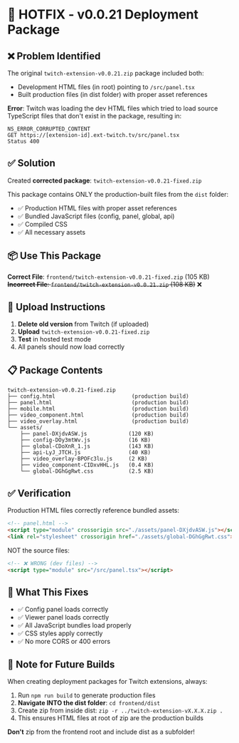 # 🔧 HOTFIX - v0.0.21 Deployment Package

## ❌ Problem Identified

The original `twitch-extension-v0.0.21.zip` package included both:
- Development HTML files (in root) pointing to `/src/panel.tsx`
- Built production files (in dist folder) with proper asset references

**Error**: Twitch was loading the dev HTML files which tried to load source TypeScript files that don't exist in the package, resulting in:
```
NS_ERROR_CORRUPTED_CONTENT
GET https://[extension-id].ext-twitch.tv/src/panel.tsx
Status 400
```

## ✅ Solution

Created **corrected package**: `twitch-extension-v0.0.21-fixed.zip`

This package contains ONLY the production-built files from the `dist` folder:
- ✅ Production HTML files with proper asset references
- ✅ Bundled JavaScript files (config, panel, global, api)
- ✅ Compiled CSS
- ✅ All necessary assets

## 📦 Use This Package

**Correct File**: `frontend/twitch-extension-v0.0.21-fixed.zip` (105 KB)
~~**Incorrect File**: `frontend/twitch-extension-v0.0.21.zip` (108 KB)~~ ❌

## 🚀 Upload Instructions

1. **Delete old version** from Twitch (if uploaded)
2. **Upload** `twitch-extension-v0.0.21-fixed.zip`
3. **Test** in hosted test mode
4. All panels should now load correctly

## 📋 Package Contents

```
twitch-extension-v0.0.21-fixed.zip
├── config.html                        (production build)
├── panel.html                         (production build)
├── mobile.html                        (production build)
├── video_component.html               (production build)
├── video_overlay.html                 (production build)
└── assets/
    ├── panel-DXjdvASW.js             (120 KB)
    ├── config-DOy3mtWv.js            (16 KB)
    ├── global-CDoXnR_1.js            (143 KB)
    ├── api-LyJ_JTCH.js               (40 KB)
    ├── video_overlay-BPOFc3lu.js     (2 KB)
    ├── video_component-CIDxvHHL.js   (0.4 KB)
    └── global-DGhGgRwt.css           (2.5 KB)
```

## ✅ Verification

Production HTML files correctly reference bundled assets:
```html
<!-- panel.html -->
<script type="module" crossorigin src="./assets/panel-DXjdvASW.js"></script>
<link rel="stylesheet" crossorigin href="./assets/global-DGhGgRwt.css">
```

NOT the source files:
```html
<!-- ❌ WRONG (dev files) -->
<script type="module" src="/src/panel.tsx"></script>
```

## 🎯 What This Fixes

- ✅ Config panel loads correctly
- ✅ Viewer panel loads correctly
- ✅ All JavaScript bundles load properly
- ✅ CSS styles apply correctly
- ✅ No more CORS or 400 errors

## 📝 Note for Future Builds

When creating deployment packages for Twitch extensions, always:
1. Run `npm run build` to generate production files
2. **Navigate INTO the dist folder**: `cd frontend/dist`
3. Create zip from inside dist: `zip -r ../twitch-extension-vX.X.X.zip .`
4. This ensures HTML files at root of zip are the production builds

**Don't** zip from the frontend root and include dist as a subfolder!
